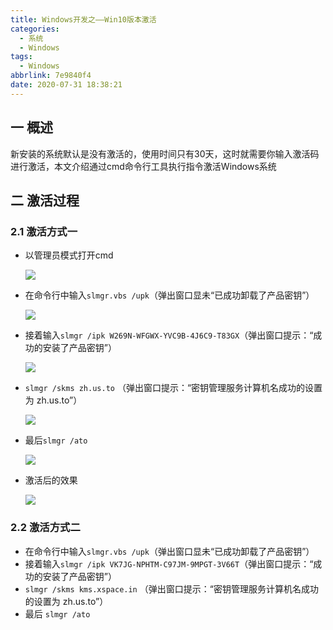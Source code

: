 ```yaml
---
title: Windows开发之——Win10版本激活
categories:
  - 系统
  - Windows
tags:
  - Windows
abbrlink: 7e9840f4
date: 2020-07-31 18:38:21
---
```

## 一 概述

新安装的系统默认是没有激活的，使用时间只有30天，这时就需要你输入激活码进行激活，本文介绍通过cmd命令行工具执行指令激活Windows系统

<!--more-->

## 二 激活过程

### 2.1 激活方式一

* 以管理员模式打开cmd

  ![][1]
  
* 在命令行中输入`slmgr.vbs /upk`（弹出窗口显未“已成功卸载了产品密钥”）

  ![][2]

* 接着输入`slmgr /ipk W269N-WFGWX-YVC9B-4J6C9-T83GX`（弹出窗口提示：“成功的安装了产品密钥”）

  ![][3]
  
* `slmgr /skms zh.us.to` （弹出窗口提示：“密钥管理服务计算机名成功的设置为 zh.us.to”） 

  ![][4]
  
* 最后`slmgr /ato`

  ![][5]
  
* 激活后的效果

  ![][6]
### 2.2 激活方式二

* 在命令行中输入`slmgr.vbs /upk`（弹出窗口显未“已成功卸载了产品密钥”）
*  接着输入`slmgr /ipk VK7JG-NPHTM-C97JM-9MPGT-3V66T`（弹出窗口提示：“成功的安装了产品密钥”）
* `slmgr /skms kms.xspace.in` （弹出窗口提示：“密钥管理服务计算机名成功的设置为 zh.us.to”） 
* 最后 `slmgr /ato `





[1]:https://cdn.jsdelivr.net/gh/pgzxc/CDN/blog-image/windows-active-open-cmd.png
[2]:https://cdn.jsdelivr.net/gh/pgzxc/CDN/blog-image/windows-active-slmgr-remove.png
[3]:https://cdn.jsdelivr.net/gh/pgzxc/CDN/blog-image/windows-active-ipk-install.png
[4]:https://cdn.jsdelivr.net/gh/pgzxc/CDN/blog-image/windows-active-sms-zhusto.png
[5]:https://cdn.jsdelivr.net/gh/pgzxc/CDN/blog-image/windows-active-slmgr-ato.png
[6]:https://cdn.jsdelivr.net/gh/pgzxc/CDN/blog-image/windows-active-view.png